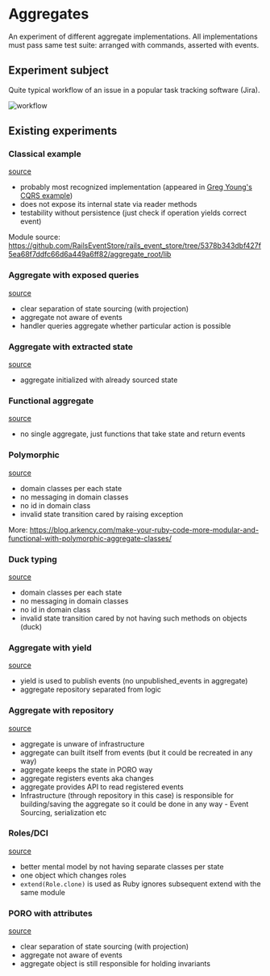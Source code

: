 # Aggregates

An experiment of different aggregate implementations. All implementations must pass same test suite: arranged with commands, asserted with events.

## Experiment subject

Quite typical workflow of an issue in a popular task tracking software (Jira).

![workflow](https://confluence.atlassian.com/adminjiraserver072/files/828787890/828787899/1/1456788407758/JIRA+Workflow.png)

## Existing experiments

### Classical example

[source](aggregate_root)

- probably most recognized implementation (appeared in [Greg Young's CQRS example](https://github.com/gregoryyoung/m-r/blob/31d315faf272182d7567a038bbe832a73b879737/SimpleCQRS/Domain.cs#L63-L96))
- does not expose its internal state via reader methods
- testability without persistence (just check if operation yields correct event)

Module source: https://github.com/RailsEventStore/rails_event_store/tree/5378b343dbf427f5ea68f7ddfc66d6a449a6ff82/aggregate_root/lib

### Aggregate with exposed queries

[source](query_based)

- clear separation of state sourcing (with projection)
- aggregate not aware of events
- handler queries aggregate whether particular action is possible

### Aggregate with extracted state

[source](extracted_state)

- aggregate initialized with already sourced state

### Functional aggregate

[source](functional_aggregate)

- no single aggregate, just functions that take state and return events

### Polymorphic

[source](polymorphic)

- domain classes per each state
- no messaging in domain classes
- no id in domain class
- invalid state transition cared by raising exception

More: https://blog.arkency.com/make-your-ruby-code-more-modular-and-functional-with-polymorphic-aggregate-classes/

### Duck typing

[source](duck_typing)

- domain classes per each state
- no messaging in domain classes
- no id in domain class
- invalid state transition cared by not having such methods on objects (duck)

### Aggregate with yield

[source](yield_based)

- yield is used to publish events (no unpublished_events in aggregate)
- aggregate repository separated from logic

### Aggregate with repository

[source](repository)

- aggregate is unware of infrastructure
- aggregate can built itself from events (but it could be recreated in any way)
- aggregate keeps the state in PORO way
- aggregate registers events aka changes
- aggregate provides API to read registered events
- Infrastructure (through repository in this case) is responsible for building/saving the aggregate so it could be done in any way - Event Sourcing, serialization etc

### Roles/DCI

[source](roles)
- better mental model by not having separate classes per state
- one object which changes roles
- `extend(Role.clone)` is used as Ruby ignores subsequent extend with the same module

### PORO with attributes

[source](poro)

- clear separation of state sourcing (with projection)
- aggregate not aware of events
- aggregate object is still responsible for holding invariants
